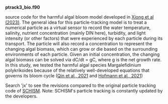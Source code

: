 **ptrack3_bio.f90**

source code for the harmful algal bloom model developed in [Xiong et al (2023)](https://aslopubs.onlinelibrary.wiley.com/doi/full/10.1002/lol2.10308). 
The general idea for this particle-tracking model is to treat a numerical particle as a virtual sensor to record the water temperature, salinity, nutrient concentration (mainly DIN here), turbidity, and light intensity (or other factors) that were experienced by each particle during its transport. The particle will also record a concentration to represent the changing algal biomass, which can grow or die based on the surrounding environments of each particle. Given an initial concentration, the changing algal biomass can be solved via dC/dt = gC, where g is the net growth rate. In this study, we tested the harmful algal species Margalefidinium polykrikoides because of the relatively well-developed equations that governs its bloom cycle ([Qin et al., 2021](https://www.sciencedirect.com/science/article/abs/pii/S1568988321000858) and [Hofmann et al., 2021](https://www.sciencedirect.com/science/article/abs/pii/S1568988321000949))

Search 'jx' to see the revisions compared to the original particle tracking code of [SCHISM](https://github.com/schism-dev/schism/tree/master/src/Utility/Particle_Tracking). Note: SCHISM's particle tracking is constantly updated by the developers.

